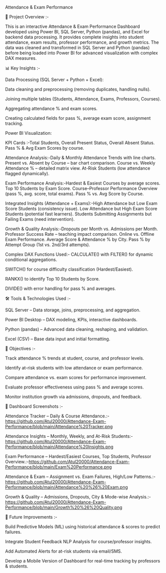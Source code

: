 Attendance & Exam Performance 

📌 Project Overview :-

This is an interactive Attendance & Exam Performance Dashboard developed using Power BI, SQL Server, Python (pandas), and Excel for backend data processing. 
It provides complete insights into student attendance, exam results, professor performance, and growth metrics. 
The data was cleaned and transformed in SQL Server and Python (pandas) before being loaded into Power BI for advanced visualization with complex DAX measures.


📊 Key Insights :-

Data Processing (SQL Server + Python + Excel):

Data cleaning and preprocessing (removing duplicates, handling nulls).

Joining multiple tables (Students, Attendance, Exams, Professors, Courses).

Aggregating attendance % and exam scores.

Creating calculated fields for pass %, average exam score, assignment tracking.


Power BI Visualization:

KPI Cards :-Total Students, Overall Present Status, Overall Absent Status.
Pass % & Avg Exam Scores by course.

Attendance Analysis:-Daily & Monthly Attendance Trends with line charts.
Present vs. Absent by Course – bar chart comparison.
Course vs. Weekly Attendance % – detailed matrix view.
At-Risk Students (low attendance flagged dynamically).

Exam Performance Analysis:-Hardest & Easiest Courses by average scores.
Top 10 Students by Exam Score.
Course–Professor Performance Overview (pass %, avg. score, total exams).
Pass % vs. Avg Score by Course.

Integrated Insights (Attendance + Exams):-High Attendance but Low Exam Score Students (consistency issue).
Low Attendance but High Exam Score Students (potential fast learners).
Students Submitting Assignments but Failing Exams (need intervention).

Growth & Quality Analysis:-Dropouts per Month vs. Admissions per Month.
Professor Success Rate – teaching impact comparison.
Online vs. Offline Exam Performance.
Average Score & Attendance % by City.
Pass % by Attempt Group (1st vs. 2nd/3rd attempts).


Complex DAX Functions Used:- CALCULATE() with FILTER() for dynamic conditional aggregations.

SWITCH() for course difficulty classification (Hardest/Easiest).

RANKX() to identify Top 10 Students by Score.

DIVIDE() with error handling for pass % and averages.


🛠 Tools & Technologies Used :-

SQL Server – Data storage, joins, preprocessing, and aggregation.

Power BI Desktop – DAX modeling, KPIs, interactive dashboards.

Python (pandas) – Advanced data cleaning, reshaping, and validation.

Excel (CSV) – Base data input and initial formatting.


🎯 Objectives :-

Track attendance % trends at student, course, and professor levels.

Identify at-risk students with low attendance or exam performance.

Compare attendance vs. exam scores for performance improvement.

Evaluate professor effectiveness using pass % and average scores.

Monitor institution growth via admissions, dropouts, and feedback.


📸 Dashboard Screenshots :-

Attendance Tracker – Daily & Course Attendance.:-https://github.com/Atul20000/Attendance-Exam-Performance/blob/main/Attendance%20Tracker.png

Attendance Insights – Monthly, Weekly, and At-Risk Students:- https://github.com/Atul20000/Attendance-Exam-Performance/blob/main/Attendance%20Insights.png

Exam Performance – Hardest/Easiest Courses, Top Students, Professor Overview.:-https://github.com/Atul20000/Attendance-Exam-Performance/blob/main/Exam%20Performance.png

Attendance & Exam – Assignment vs. Exam Failures, High/Low Patterns.:-https://github.com/Atul20000/Attendance-Exam-Performance/blob/main/Attendance%20%26%20Exam.png

Growth & Quality – Admissions, Dropouts, City & Mode-wise Analysis.:-https://github.com/Atul20000/Attendance-Exam-Performance/blob/main/Growth%20%26%20Quality.png


📌 Future Improvements :-

Build Predictive Models (ML) using historical attendance & scores to predict failures.

Integrate Student Feedback NLP Analysis for course/professor insights.

Add Automated Alerts for at-risk students via email/SMS.

Develop a Mobile Version of Dashboard for real-time tracking by professors & students.


